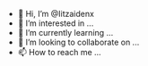 - 👋 Hi, I’m @Iitzaidenx
- 👀 I’m interested in ...
- 🌱 I’m currently learning ...
- 💞️ I’m looking to collaborate on ...
- 📫 How to reach me ...

<!---
Iitzaidenx/Iitzaidenx is a ✨ special ✨ repository because its `README.md` (this file) appears on your GitHub profile.
You can click the Preview link to take a look at your changes.
--->
